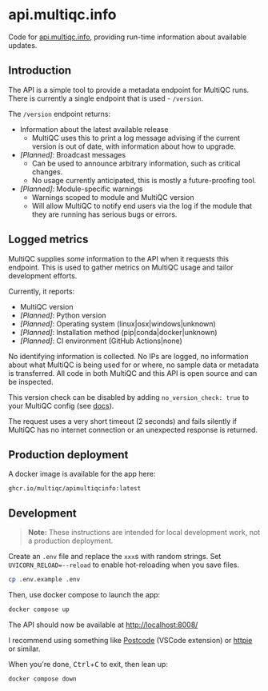 # api.multiqc.info

Code for [api.multiqc.info](https://api.multiqc.info), providing run-time information about available updates.

## Introduction

The API is a simple tool to provide a metadata endpoint for MultiQC runs.
There is currently a single endpoint that is used - `/version`.

The `/version` endpoint returns:

- Information about the latest available release
  - MultiQC uses this to print a log message advising if the current version is out of date, with information about how to upgrade.
- _[Planned]_: Broadcast messages
  - Can be used to announce arbitrary information, such as critical changes.
  - No usage currently anticipated, this is mostly a future-proofing tool.
- _[Planned]_: Module-specific warnings
  - Warnings scoped to module and MultiQC version
  - Will allow MultiQC to notify end users via the log if the module that they are running has serious bugs or errors.

## Logged metrics

MultiQC supplies _some_ information to the API when it requests this endpoint.
This is used to gather metrics on MultiQC usage and tailor development efforts.

Currently, it reports:

- MultiQC version
- _[Planned]_: Python version
- _[Planned]_: Operating system (linux|osx|windows|unknown)
- _[Planned]_: Installation method (pip|conda|docker|unknown)
- _[Planned]_: CI environment (GitHub Actions|none)

No identifying information is collected. No IPs are logged, no information about what MultiQC is being used for or where, no sample data or metadata is transferred. All code in both MultiQC and this API is open source and can be inspected.

This version check can be disabled by adding `no_version_check: true` to your MultiQC config (see [docs](https://multiqc.info/docs/getting_started/config/#checks-for-new-versions)).

The request uses a very short timeout (2 seconds) and fails silently if MultiQC has no internet connection or an unexpected response is returned.

## Production deployment

A docker image is available for the app here:

```
ghcr.io/multiqc/apimultiqcinfo:latest
```

## Development

> **Note:**
> These instructions are intended for local development work, not a production deployment.

Create an `.env` file and replace the `xxx`s with random strings.
Set `UVICORN_RELOAD=--reload` to enable hot-reloading when you save files.

```bash
cp .env.example .env
```

Then, use docker compose to launch the app:

```bash
docker compose up
```

The API should now be available at <http://localhost:8008/>

I recommend using something like [Postcode](https://marketplace.visualstudio.com/items?itemName=rohinivsenthil.postcode) (VSCode extension) or [httpie](https://httpie.io/) or similar.

When you're done, <kbd>Ctrl</kbd>+<kbd>C</kbd> to exit, then lean up:

```bash
docker compose down
```
